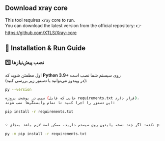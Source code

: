 ## Download xray core
This tool requires `xray` core to run.  
You can download the latest version from the official repository:
👉 https://github.com/XTLS/Xray-core
## 🧰 Installation & Run Guide

### 1️⃣ نصب پیش‌نیازها
اول مطمئن شوید که **Python 3.9+** روی سیستم شما نصب است  
(در ویندوز می‌توانید با دستور زیر بررسی کنید):

```bash
py --version

سپس در پوشه‌ی پروژه (جایی که فایل requirements.txt قرار دارد)،
این دستور را اجرا کنید تا تمام وابستگی‌ها نصب شوند:

pip install -r requirements.txt


💡 نکته: اگر چند نسخه پایتون روی سیستم دارید، ممکن است لازم باشد به‌جای pip از py -m pip استفاده کنید:

py -m pip install -r requirements.txt
